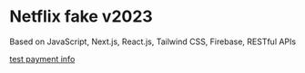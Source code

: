 # Netflix fake v2023

Based on JavaScript, Next.js, React.js, Tailwind CSS, Firebase, RESTful APIs

[test payment info](https://stripe.com/docs/testing)

